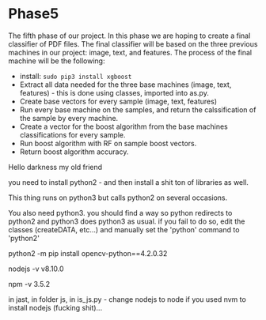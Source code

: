 # Phase5
The fifth phase of our project. In this phase we are hoping to create a final classifier of PDF files.
The final classifier will be based on the three previous machines in our project: image, text, and features.
The process of the final machine will be the following:
  * install: `sudo pip3 install xgboost`
  * Extract all data needed for the three base machines (image, text, features) - this is done using classes, imported into as.py.
  * Create base vectors for every sample (image, text, features)
  * Run every base machine on the samples, and return the calssification of the sample by every machine.
  * Create a vector for the boost algorithm from the base machines classifications for every sample.
  * Run boost algorithm with RF on sample boost vectors.
  * Return boost algorithm accuracy.

Hello darkness my old friend

you need to install python2 - and then install a shit ton of libraries as well.

This thing runs on python3 but calls python2 on several occasions.

You also need python3. you should find a way so python redirects to python2 and python3 does python3 as usual. if you fail to do so, edit the classes (createDATA, etc...) and manually set the 'python' command to 'python2'

python2 -m pip install opencv-python==4.2.0.32

nodejs -v
v8.10.0

npm -v
3.5.2

in jast, in folder js, in is_js.py - change nodejs to node if you used nvm to install nodejs (fucking shit)...
